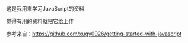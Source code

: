 这是我用来学习JavaScript的资料

觉得有用的资料就把它给上传

参考来自：https://github.com/xugy0926/getting-started-with-javascript
